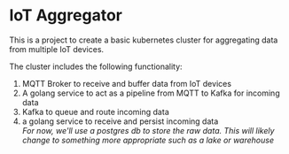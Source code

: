 # IoT Aggregator

This is a project to create a basic kubernetes cluster for aggregating data from multiple IoT devices.

The cluster includes the following functionality:

1. MQTT Broker to receive and buffer data from IoT devices
2. A golang service to act as a pipeline from MQTT to Kafka for incoming data
3. Kafka to queue and route incoming data
4. a golang service to receive and persist incoming data<br/>
   *For now, we'll use a postgres db to store the raw data. This will likely change to something more appropriate such as a lake or warehouse*

